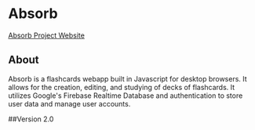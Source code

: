 # Absorb
[Absorb Project Website](https://jameseliasphelps.com/projectabsorb)

## About
Absorb is a flashcards webapp built in Javascript for desktop browsers. It allows for the creation, editing, and studying of decks of flashcards. It utilizes Google's Firebase Realtime Database and authentication to store user data and manage user accounts.

##Version
2.0
